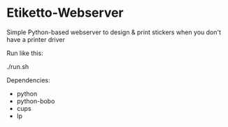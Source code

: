 Etiketto-Webserver
==================

Simple Python-based webserver to design &amp; print stickers when you don't have a printer driver

Run like this:

 ./run.sh

Dependencies:
* python
* python-bobo
* cups
* lp

